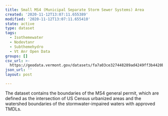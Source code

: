 ```yaml
---
title: Small MS4 (Municipal Separate Storm Sewer Systems) Area
created: '2020-11-12T13:07:11.655389'
modified: '2020-11-12T13:07:11.655410'
state: active
type: dataset
tags:
  - Isothemewater
  - Nodevtanr
  - Subthemehydro
  - Vt Anr Open Data
groups: []
csv_url: >-
  https://geodata.vermont.gov/datasets/fa7a03ce327448289ad4249ff3b4420b_186.csv?outSR=%7B%22latestWkid%22%3A32145%2C%22wkid%22%3A32145%7D
json_url: ''
layout: post

---
```

The dataset contains the boundaries of the MS4 general permit, which are defined as the intersection of US Census urbanized areas and the watershed boundaries of the stormwater-impaired waters with approved TMDLs.
